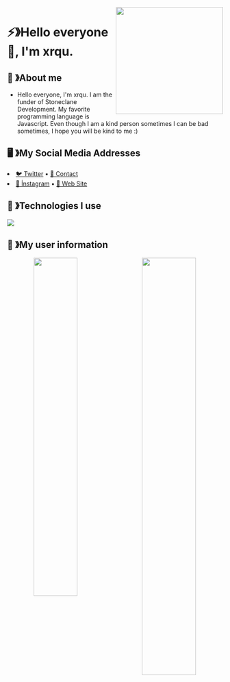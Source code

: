 <img width="250" align="right" src="https://raw.githubusercontent.com/xrqulette/xrqulette/main/1653471573834.png" />

# ⚡》Hello everyone 👊, I'm xrqu.

## 🥀 》About me 
* Hello everyone, I'm xrqu. I am the funder of Stoneclane Development. My favorite programming language is Javascript. Even though I am a kind person sometimes I can be bad sometimes, I hope you will be kind to me :) 

## 🖥 》My Social Media Addresses
<div align="left" width="45%"

* [🐦 Twitter](https://twitter.com/xrqulette) ▪︎ [🌲 Contact](mailto:xrqu@sdevs.org)
* [🌻 İnstagram](https://instagram.com/xrqu.live) ▪︎ [🦚 Web Site](https://xrqu.live)

</div>

## 🍁 》Technologies I use 
<img src="https://skillicons.dev/icons?i=nextjs,html,css,javascript,typescript,php,tailwindcss,nestjs,mongodb,heroku,github,alpinejs,arduino,bootstrap,java,git,go,ps,sqlite,mysql,nodejs,prisma,sass,webpack,react,express&theme=dark" />
</div>

## 🌼 》My user information
<div align="center" width="100%">
   <img align="left" width="45%" src="https://github-readme-stats.vercel.app/api?username=xrqulette&show_icons=true&count_private=true&theme=react&hide_border=true&bg_color=0D1117">
   <img align="right" width="50%" src="https://activity-graph.herokuapp.com/graph?username=xrqulette&bg_color=0D1117&color=5BCDEC&line=5BCDEC&point=FFFFFF&hide_border=true">
</div>
